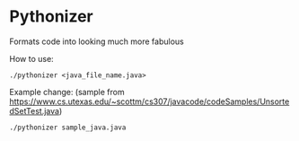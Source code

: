 # Pythonizer
Formats code into looking much more fabulous

How to use:

```./pythonizer <java_file_name.java>```

Example change: (sample from https://www.cs.utexas.edu/~scottm/cs307/javacode/codeSamples/UnsortedSetTest.java)

```./pythonizer sample_java.java```
